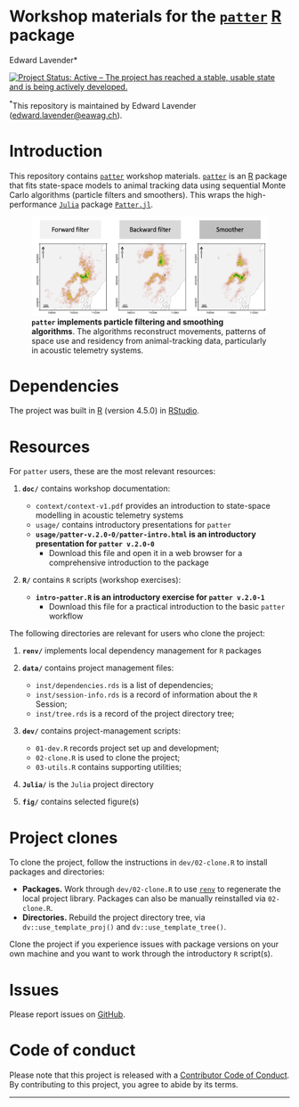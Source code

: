 Workshop materials for the
[`patter`](https://github.com/edwardlavender/patter)
[R](https://www.r-project.org/) package
================
Edward Lavender\*

[![Project Status: Active – The project has reached a stable, usable
state and is being actively
developed.](https://www.repostatus.org/badges/latest/active.svg)](https://www.repostatus.org/#active)

<sup>\*</sup>This repository is maintained by Edward Lavender
(<edward.lavender@eawag.ch>).

# Introduction

This repository contains
[`patter`](https://github.com/edwardlavender/patter) workshop materials.
[`patter`](https://github.com/edwardlavender/patter) is an
[R](https://www.r-project.org/) package that fits state-space models to
animal tracking data using sequential Monte Carlo algorithms (particle
filters and smoothers). This wraps the high-performance
[`Julia`](https://julialang.org) package
[`Patter.jl`](https://github.com/edwardlavender/patter.jl).

<figure>
<img src="./fig/particle-maps.png"
alt="patter implements particle filtering and smoothing algorithms. The algorithms reconstruct movements, patterns of space use and residency from animal-tracking data, particularly in acoustic telemetry systems." />
<figcaption aria-hidden="true"><strong><code>patter</code> implements
particle filtering and smoothing algorithms</strong>. The algorithms
reconstruct movements, patterns of space use and residency from
animal-tracking data, particularly in acoustic telemetry
systems.</figcaption>
</figure>

# Dependencies

The project was built in [R](https://www.r-project.org/) (version 4.5.0)
in [RStudio](https://www.rstudio.com/).

# Resources

For `patter` users, these are the most relevant resources:

1.  **`doc/`** contains workshop documentation:

    - `context/context-v1.pdf` provides an introduction to state-space
      modelling in acoustic telemetry systems
    - `usage/` contains introductory presentations for `patter`
    - **`usage/patter-v.2.0-0/patter-intro.html` is an introductory
      presentation for `patter v.2.0-0`**
      - Download this file and open it in a web browser for a
        comprehensive introduction to the package

2.  **`R/`** contains `R` scripts (workshop exercises):

    - **`intro-patter.R` is an introductory exercise for
      `patter v.2.0-1`**
      - Download this file for a practical introduction to the basic
        `patter` workflow

The following directories are relevant for users who clone the project:

1.  **`renv/`** implements local dependency management for `R` packages

2.  **`data/`** contains project management files:

    - `inst/dependencies.rds` is a list of dependencies;
    - `inst/session-info.rds` is a record of information about the `R`
      Session;
    - `inst/tree.rds` is a record of the project directory tree; <br/>

3.  **`dev/`** contains project-management scripts:

    - `01-dev.R` records project set up and development;
    - `02-clone.R` is used to clone the project;
    - `03-utils.R` contains supporting utilities;

4.  **`Julia/`** is the `Julia` project directory

5.  **`fig/`** contains selected figure(s)

# Project clones

To clone the project, follow the instructions in `dev/02-clone.R` to
install packages and directories:

- **Packages.** Work through `dev/02-clone.R` to use
  [`renv`](https://rstudio.github.io/renv/articles/renv.html) to
  regenerate the local project library. Packages can also be manually
  reinstalled via `02-clone.R`.
- **Directories.** Rebuild the project directory tree, via
  `dv::use_template_proj()` and `dv::use_template_tree()`.

Clone the project if you experience issues with package versions on your
own machine and you want to work through the introductory `R` script(s).

# Issues

Please report issues on
[GitHub](https://github.com/edwardlavender/patter/issues).

# Code of conduct

Please note that this project is released with a [Contributor Code of
Conduct](https://contributor-covenant.org/version/2/1/CODE_OF_CONDUCT.html).
By contributing to this project, you agree to abide by its terms.

------------------------------------------------------------------------
